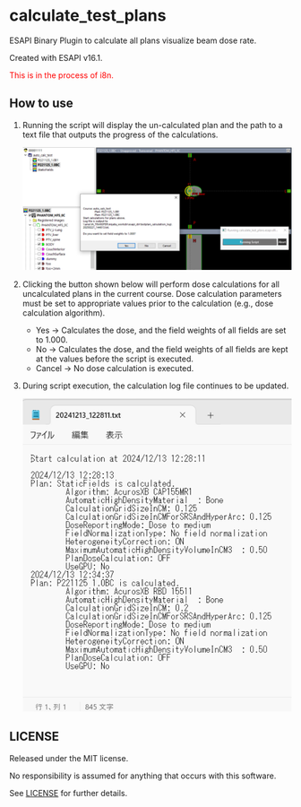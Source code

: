 # calculate_test_plans

ESAPI Binary Plugin to calculate all plans visualize beam dose rate.

Created with ESAPI v16.1.

<span style="color:#ff0000;">This is in the process of i8n.</span>



## How to use

1. Running the script will display the un-calculated plan and the path to a text file that outputs the progress of the calculations.

   ![select_target](./images/calculate_test_plans.png)

2. Clicking the button shown below will perform dose calculations for all uncalculated plans in the current course. Dose calculation parameters must be set to appropriate values prior to the calculation (e.g., dose calculation algorithm).

   - Yes -> Calculates the dose, and the field weights of all fields are set to 1.000.
   - No -> Calculates the dose, and the field weights of all fields are kept at the values before the script is executed.
   - Cancel -> No dose calculation is executed.

3. During script execution, the calculation log file continues to be updated.

   ![select_target](./images/calculation_log.png)



## LICENSE

Released under the MIT license.

No responsibility is assumed for anything that occurs with this software.

See [LICENSE](https://github.com/akiaji-k/plan_checker_gui_esapi_v15_5/blob/main/LICENSE) for further details.